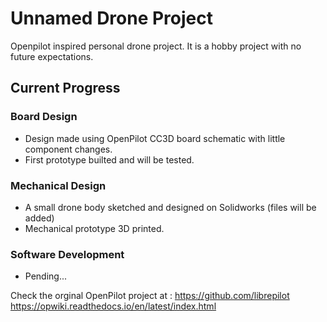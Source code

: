 # Unnamed Drone Project

Openpilot inspired personal drone project. It is a hobby project with no future expectations.


## Current Progress

### Board Design
  - Design made using OpenPilot CC3D board schematic with little component changes.
  - First prototype builted and will be tested.
### Mechanical Design
  - A small drone body sketched and designed on Solidworks (files will be added)
  - Mechanical prototype 3D printed.
### Software Development
  - Pending...

Check the orginal OpenPilot project at  :
https://github.com/librepilot
https://opwiki.readthedocs.io/en/latest/index.html

